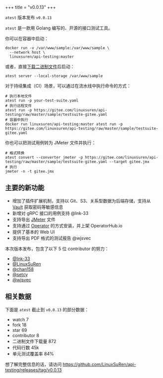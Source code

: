 +++
title = "v0.0.13"
+++

`atest` 版本发布 `v0.0.13`

`atest` 是一款用 Golang 编写的、开源的接口测试工具。

你可以在容器中启动：

```shell
docker run -v /var/www/sample:/var/www/sample \
  --network host \
  linuxsuren/api-testing:master
```

或者，直接[下载二进制文件](https://github.com/LinuxSuRen/api-testing/releases/tag/v0.0.13)后启动：

```shell
atest server --local-storage /var/www/sample
```

对于持续集成（CI）场景，可以通过在流水线中执行命令的方式：

```shell
# 执行本地文件
atest run -p your-test-suite.yaml
# 执行远程文件
atest run -p https://gitee.com/linuxsuren/api-testing/raw/master/sample/testsuite-gitee.yaml
# 容器中执行
docker run linuxsuren/api-testing:master atest run -p https://gitee.com/linuxsuren/api-testing/raw/master/sample/testsuite-gitee.yaml
```

你也可以把测试用例转为 JMeter 文件并执行：

```shell
# 格式转换
atest convert --converter jmeter -p https://gitee.com/linuxsuren/api-testing/raw/master/sample/testsuite-gitee.yaml --target gitee.jmx
# 执行
jmeter -n -t gitee.jmx
```

## 主要的新功能

* 增加了插件扩展机制，支持以 Git、S3、关系型数据为后端存储，支持从 [Vault](https://github.com/hashicorp/vault) 获取密码等敏感信息
* 新增对 gRPC 接口的用例支持 @Ink-33
* 支持导出 [JMeter](https://github.com/apache/jmeter) 文件
* 支持通过 [Operator](https://operatorhub.io/operator/api-testing-operator) 的方式安装，并上架 OperatorHub.io
* 提供了基本的 Web UI
* 支持导出 PDF 格式的测试报告 @wjsvec

本次版本发布，包含了以下 5 位 contributor 的努力：

* [@Ink-33](https://github.com/Ink-33)
* [@LinuxSuRen](https://github.com/LinuxSuRen)
* [@chan158](https://github.com/chan158)
* [@setcy](https://github.com/setcy)
* [@wjsvec](https://github.com/wjsvec)

## 相关数据

下面是 `atest` 截止到 `v0.0.13` 的部分数据：

* watch 7
* fork 18
* star 69
* contributor 8
* 二进制文件下载量 872
* 代码行数 45k
* 单元测试覆盖率 84%

想了解完整信息的话，请访问 https://github.com/LinuxSuRen/api-testing/releases/tag/v0.0.13
